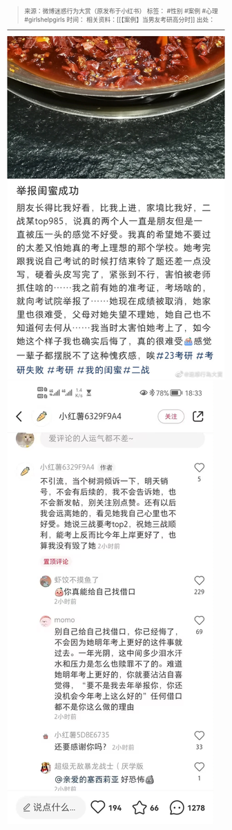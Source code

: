 > 来源：微博迷惑行为大赏（原发布于小红书）
> 标签： #性别 #案例 #心理 #girlshelpgirls
> 时间：
> 相关资料：[[【案例】当男友考研高分时]]
> 出处：
***
[![IMG_20230224_204311_991_1.jpg](https://raw.githubusercontent.com/bluntvoice/mypic/main/IMG_20230224_204311_991_1.jpg)](https://raw.githubusercontent.com/bluntvoice/mypic/main/IMG_20230224_204311_991_1.jpg)
[![img-1677259274876f6f573a20f99eca2c2d4bbef1d6f9ad7d367834dfd550ad49f60cb61f3d46b73.jpg](https://raw.githubusercontent.com/bluntvoice/mypic/main/img-1677259274876f6f573a20f99eca2c2d4bbef1d6f9ad7d367834dfd550ad49f60cb61f3d46b73.jpg)](https://raw.githubusercontent.com/bluntvoice/mypic/main/img-1677259274876f6f573a20f99eca2c2d4bbef1d6f9ad7d367834dfd550ad49f60cb61f3d46b73.jpg)